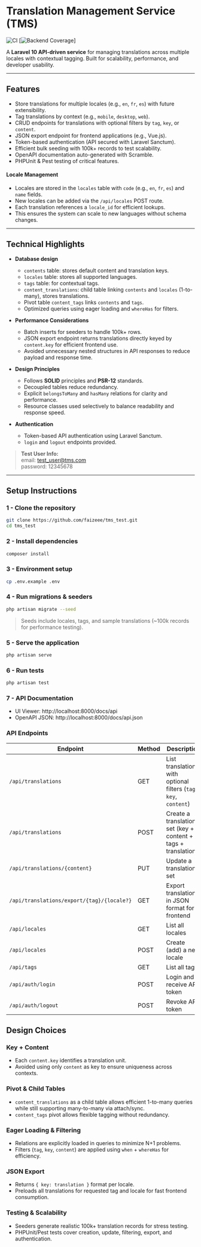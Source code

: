 # Translation Management Service (TMS)

![CI](https://github.com/faizeee/tms_test/actions/workflows/ci.yml/badge.svg)
[![Backend Coverage](https://codecov.io/gh/faizeee/tms_test/branch/main/graph/badge.svg?flag=tms-backend)]

A **Laravel 10 API-driven service** for managing translations across multiple locales with contextual tagging. Built for scalability, performance, and developer usability.

---

## **Features**

-   Store translations for multiple locales (e.g., `en`, `fr`, `es`) with future extensibility.
-   Tag translations by context (e.g., `mobile`, `desktop`, `web`).
-   CRUD endpoints for translations with optional filters by `tag`, `key`, or `content`.
-   JSON export endpoint for frontend applications (e.g., Vue.js).
-   Token-based authentication (API secured with Laravel Sanctum).
-   Efficient bulk seeding with 100k+ records to test scalability.
-   OpenAPI documentation auto-generated with Scramble.
-   PHPUnit & Pest testing of critical features.

#### Locale Management

-   Locales are stored in the `locales` table with `code` (e.g., `en`, `fr`, `es`) and `name` fields.
-   New locales can be added via the `/api/locales` POST route.
-   Each translation references a `locale_id` for efficient lookups.
-   This ensures the system can scale to new languages without schema changes.

---

## **Technical Highlights**

-   **Database design**

    -   `contents` table: stores default content and translation keys.
    -   `locales` table: stores all supported languages.
    -   `tags` table: for contextual tags.
    -   `content_translations`: child table linking `contents` and `locales` (1-to-many), stores translations.
    -   Pivot table `content_tags` links `contents` and `tags`.
    -   Optimized queries using eager loading and `whereHas` for filters.

-   **Performance Considerations**

    -   Batch inserts for seeders to handle 100k+ rows.
    -   JSON export endpoint returns translations directly keyed by `content.key` for efficient frontend use.
    -   Avoided unnecessary nested structures in API responses to reduce payload and response time.

-   **Design Principles**

    -   Follows **SOLID** principles and **PSR-12** standards.
    -   Decoupled tables reduce redundancy.
    -   Explicit `belongsToMany` and `hasMany` relations for clarity and performance.
    -   Resource classes used selectively to balance readability and response speed.

-   **Authentication**
    -   Token-based API authentication using Laravel Sanctum.
    -   `login` and `logout` endpoints provided.

> **Test User Info:**<br>email: test_user@tms.com<br>password: 12345678

---

## **Setup Instructions**

### 1 - Clone the repository

```bash
git clone https://github.com/faizeee/tms_test.git
cd tms_test
```

### 2 - Install dependencies

```bash
composer install
```

### 3 - Environment setup

```bash
cp .env.example .env
```

### 4 - Run migrations & seeders

```bash
php artisan migrate --seed
```

> Seeds include locales, tags, and sample translations (~100k records for performance testing).

### 5 - Serve the application

```bash
php artisan serve
```

### 6 - Run tests

```bash
php artisan test
```

### 7 - API Documentation

-   UI Viewer: http://localhost:8000/docs/api
-   OpenAPI JSON: http://localhost:8000/docs/api.json

### API Endpoints

| Endpoint                                   | Method | Description                                                       | Auth |
| ------------------------------------------ | ------ | ----------------------------------------------------------------- | ---- |
| `/api/translations`                        | GET    | List translations with optional filters (`tag`, `key`, `content`) | Yes  |
| `/api/translations`                        | POST   | Create a translation set (key + content + tags + translations)    | Yes  |
| `/api/translations/{content}`              | PUT    | Update a translation set                                          | Yes  |
| `/api/translations/export/{tag}/{locale?}` | GET    | Export translations in JSON format for frontend                   | Yes  |
| `/api/locales`                             | GET    | List all locales                                                  | Yes  |
| `/api/locales`                             | POST   | Create (add) a new locale                                         | Yes  |
| `/api/tags`                                | GET    | List all tags                                                     | Yes  |
| `/api/auth/login`                          | POST   | Login and receive API token                                       | No   |
| `/api/auth/logout`                         | POST   | Revoke API token                                                  | Yes  |

## Design Choices

### Key + Content

-   Each `content.key` identifies a translation unit.
-   Avoided using only `content` as key to ensure uniqueness across contexts.

### Pivot & Child Tables

-   `content_translations` as a child table allows efficient 1-to-many queries while still supporting many-to-many via attach/sync.
-   `content_tags` pivot allows flexible tagging without redundancy.

### Eager Loading & Filtering

-   Relations are explicitly loaded in queries to minimize N+1 problems.
-   Filters (`tag`, `key`, `content`) are applied using `when` + `whereHas` for efficiency.

### JSON Export

-   Returns `{ key: translation }` format per locale.
-   Preloads all translations for requested tag and locale for fast frontend consumption.

### Testing & Scalability

-   Seeders generate realistic 100k+ translation records for stress testing.
-   PHPUnit/Pest tests cover creation, update, filtering, export, and authentication.
